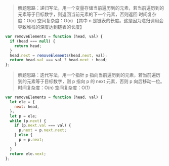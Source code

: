 > 解题思路：递归写法，用一个变量存储当前遍历到的元素，若当前遍历到的元素等于目标数字，则返回当前元素的下一个元素，否则返回
> 时间复杂度：O(n)
> 空间复杂度：O(n) 【其中 n 是链表的长度。这是因为递归调用会导致堆栈的深度达到链表的长度】

```javascript
var removeElements = function (head, val) {
  if (head === null) {
    return head;
  }
  head.next = removeElements(head.next, val);
  return head.val === val ? head.next : head;
};
```

> 解题思路：迭代写法，用一个指针 p 指向当前遍历到的元素，若当前遍历到的元素等于目标数字，则 p 指向 p 的 next 元素，否则 p 向后移动一位。
> 时间复杂度：O(n)
> 空间复杂度：O(1)

```javascript
var removeElements = function (head, val) {
  let ele = {
    next: head,
  };
  let p = ele;
  while (p.next) {
    if (p.next.val === val) {
      p.next = p.next.next;
    } else {
      p = p.next;
    }
  }
  return ele.next;
};
```
